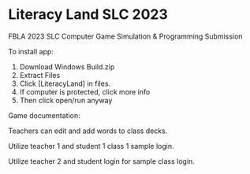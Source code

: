 # Literacy Land SLC 2023
FBLA 2023 SLC Computer Game Simulation &amp; Programming Submission

To install app:

1. Download Windows Build.zip
2. Extract Files
3. Click [LiteracyLand] in files.
4. If computer is protected, click more info
5. Then click open/run anyway

Game documentation:

Teachers can edit and add words to class decks.

Utilize teacher 1 and student 1 class 1 sample login.

Utilize teacher 2 and student login for sample class login.



